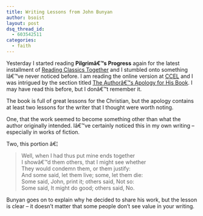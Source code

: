 ```yaml
---
title: Writing Lessons from John Bunyan
author: bsoist
layout: post
dsq_thread_id:
  - 603542511
categories:
  - faith
---
```

Yesterday I started reading **Pilgrimâ€™s Progress** again for the latest installment of [Reading Classics Together][1] and I stumbled onto something Iâ€™ve never noticed before. I am reading the online version at [CCEL][2] and I was intrigued by the section titled [The Authorâ€™s Apology for His Book][3]. I may have read this before, but I donâ€™t remember it.

The book is full of great lessons for the Christian, but the apology contains at least two lessons for the writer that I thought were worth noting.

One, that the work seemed to become something other than what the author originally intended. Iâ€™ve certainly noticed this in my own writing &#8211; especially in works of fiction.

Two, this portion â€¦

> Well, when I had thus put mine ends together  
> I showâ€™d them others, that I might see whether  
> They would condemn them, or them justify:  
> And some said, let them live; some, let them die:  
> Some said, John, print it; others said, Not so:  
> Some said, It might do good; others said, No.

Bunyan goes on to explain why he decided to share his work, but the lesson is clear &#8211; it doesn&#8217;t matter that some people don&#8217;t see value in your writing.

 [1]: http://www.challies.com/reading-classics-together/pilgrims-progress
 [2]: http://www.ccel.org/ccel/bunyan/pilgrim.toc.html
 [3]: http://www.ccel.org/ccel/bunyan/pilgrim.iii.html
